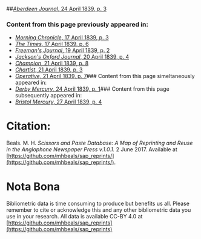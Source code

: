 ##[*Aberdeen Journal*, 24 April 1839, p. 3](https://mhbeals.github.io/sap_html/Aberdeen-Journal/Aberdeen-Journal-24-April-1839-p-3)

### Content from this page previously appeared in:
+ [*Morning Chronicle*, 17 April 1839, p. 3](https://mhbeals.github.io/sap_html/Morning-Chronicle/Morning-Chronicle-17-April-1839-p-3)
+ [*The Times*, 17 April 1839, p. 6](https://mhbeals.github.io/sap_html/The-Times/The-Times-17-April-1839-p-6)
+ [*Freeman's Journal*, 19 April 1839, p. 2](https://mhbeals.github.io/sap_html/Freeman's-Journal/Freeman's-Journal-19-April-1839-p-2)
+ [*Jackson's Oxford Journal*, 20 April 1839, p. 4](https://mhbeals.github.io/sap_html/Jackson's-Oxford-Journal/Jackson's-Oxford-Journal-20-April-1839-p-4)
+ [*Champion*, 21 April 1839, p. 8](https://mhbeals.github.io/sap_html/Champion/Champion-21-April-1839-p-8)
+ [*Chartist*, 21 April 1839, p. 3](https://mhbeals.github.io/sap_html/Chartist/Chartist-21-April-1839-p-3)
+ [*Operative*, 21 April 1839, p. 7](https://mhbeals.github.io/sap_html/Operative/Operative-21-April-1839-p-7)### Content from this page simeltaneously appeared in:
+ [*Derby Mercury*, 24 April 1839, p. 1](https://mhbeals.github.io/sap_html/Derby-Mercury/Derby-Mercury-24-April-1839-p-1)### Content from this page subsequently appeared in:
+ [*Bristol Mercury*, 27 April 1839, p. 4](https://mhbeals.github.io/sap_html/Bristol-Mercury/Bristol-Mercury-27-April-1839-p-4)
                    
# Citation: 

Beals. M. H. *Scissors and Paste Database: A Map of Reprinting and Reuse in the Anglophone Newspaper Press v.1.0.1.* 2 June 2017. Available at [https://github.com/mhbeals/sap_reprints/](https://github.com/mhbeals/sap_reprints/). 
                    
# Nota Bona

Bibliometric data is time consuming to produce but benefits us all. Please remember to cite or acknowledge this and any other bibliometric data you use in your research. All data is available CC-BY 4.0 at [https://github.com/mhbeals/sap_reprints](https://github.com/mhbeals/sap_reprints)